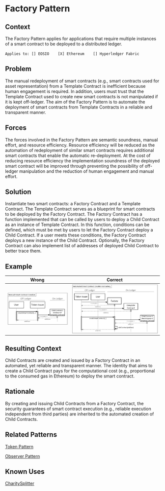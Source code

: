 # Factory Pattern
## Context
The Factory Pattern applies for applications that require multiple instances of a smart contract to be deployed to a distributed ledger.

``Applies to: [] EOSIO    [X] Ethereum    [] Hyperledger Fabric``

## Problem
The manual redeployment of smart contracts (e.g., smart contracts used for asset representation) from a Template Contract is inefficient because human engagement is required. In addition, users must trust that the Template Contract used to create new smart contracts is not manipulated if it is kept off-ledger. The aim of the Factory Pattern is to automate the deployment of smart contracts from Template Contracts in a reliable and transparent manner.

## Forces
The forces involved in the Factory Pattern are semantic soundness, manual effort, and resource efficiency. Resource efficiency will be reduced as the automation of redeployment of similar smart contracts requires additional smart contracts that enable the automatic re-deployment. At the cost of reducing resource efficiency the implementation soundness of the deployed smart contract will be improved through preventing the possibility of off-ledger manipulation and the reduction of human engagement and manual effort.

## Solution
Instantiate two smart contracts: a Factory Contract and a Template Contract. The Template Contract serves as a blueprint for smart contracts to be deployed by the Factory Contract. The Factory Contract has a function implemented that can be called by users to deploy a Child Contract as an instance of Template Contract. In this function, conditions can be defined, which must be met by users to let the Factory Contract deploy a Child Contract. If a user meets these conditions, the Factory Contract deploys a new instance of the Child Contract. Optionally, the Factory Contract can also implement list of addresses of deployed Child Contract to better trace them.

## Example

Wrong | Correct
------------- | -------------
![Wrong](Smart-Contract-Factory%20Pattern%20-%20Manual%20Smart%20Contract%20Creation.png)  | ![Correct](Smart-Contract-Factory%20Pattern%20-%20Automated%20Smart%20Contract%20Creation%20via%20Factory.png)

## Resulting Context
Child Contracts are created and issued by a Factory Contract in an automated, yet reliable and transparent manner. The identity that aims to create a Child Contract pays for the computational cost (e.g., proportional to the consumed gas in Ethereum) to deploy the smart contract.

## Rationale
By creating and issuing Child Contracts from a Factory Contract, the security guarantees of smart contract execution (e.g., reliable execution independent from third parties) are inherited to the automated creation of Child Contracts.

## Related Patterns
[Token Pattern](../../Idioms/Token%20Pattern/README.md#context)

[Observer Pattern](../../Architectural%20Patterns/Observer%20Pattern/README.md)

## Known Uses
[CharitySplitter](https://blog.ethereum.org/2020/01/29/solidity-0.6-try-catch/)
